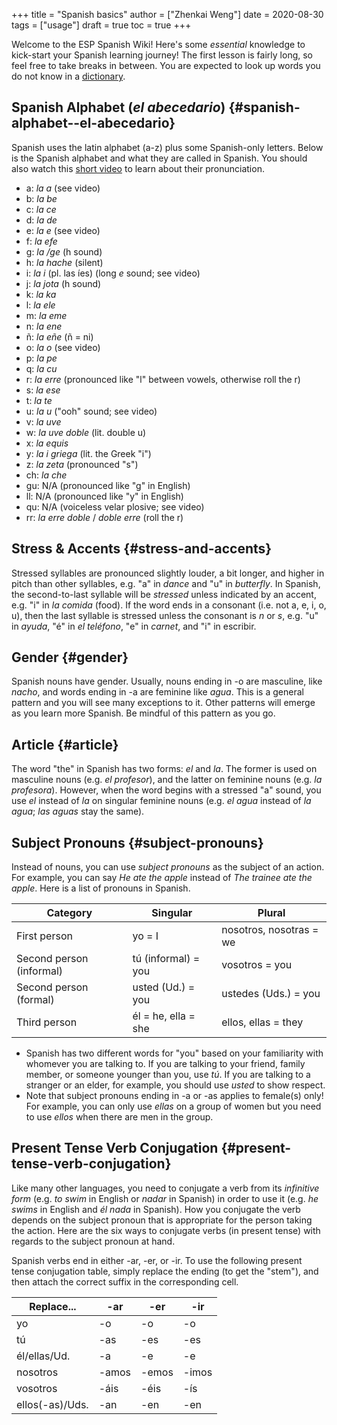 +++
title = "Spanish basics"
author = ["Zhenkai Weng"]
date = 2020-08-30
tags = ["usage"]
draft = true
toc = true
+++

<div class="OPTIONS">
  <div></div>



</div>

Welcome to the ESP Spanish Wiki! Here's some _essential_ knowledge to kick-start your Spanish learning journey! The first lesson is fairly long, so feel free to take breaks in between. You are expected to look up words you do not know in a [dictionary](https://www.spanishdict.com/).  


## Spanish Alphabet (_el abecedario_) {#spanish-alphabet--el-abecedario}

Spanish uses the latin alphabet (a-z) plus some Spanish-only letters. Below is the Spanish alphabet and what they are called in Spanish. You should also watch this [short video](https://www.youtube.com/watch?v=Vudw7GtB034) to learn about their pronunciation.  

-   a: _la a_ (see video)
-   b: _la be_
-   c: _la ce_
-   d: _la de_
-   e: _la e_ (see video)
-   f: _la efe_
-   g: _la /ge_ (h sound)
-   h: _la hache_ (silent)
-   i: _la i_ (pl. las íes) (long _e_ sound; see video)
-   j: _la jota_ (h sound)
-   k: _la ka_
-   l: _la ele_
-   m: _la eme_
-   n: _la ene_
-   ñ: _la eñe_ (ñ = ni)
-   o: _la o_ (see video)
-   p: _la pe_
-   q: _la cu_
-   r: _la erre_ (pronounced like "l" between vowels, otherwise roll the r)
-   s: _la ese_
-   t: _la te_
-   u: _la u_ ("ooh" sound; see video)
-   v: _la uve_
-   w: _la uve doble_ (lit. double u)
-   x: _la equis_
-   y: _la i griega_ (lit. the Greek "i")
-   z: _la zeta_ (pronounced "s")
-   ch: _la che_
-   gu: N/A (pronounced like "g" in English)
-   ll: N/A (pronounced like "y" in English)
-   qu: N/A (voiceless velar plosive; see video)
-   rr: _la erre doble_ / _doble erre_ (roll the r)


## Stress & Accents {#stress-and-accents}

Stressed syllables are pronounced slightly louder, a bit longer, and higher in pitch than other syllables, e.g. "a" in _dance_ and "u" in _butterfly_. In Spanish, the second-to-last syllable will be _stressed_ unless indicated by an accent, e.g. "i" in _la comida_ (food). If the word ends in a consonant (i.e. not a, e, i, o, u), then the last syllable is stressed unless the consonant is _n_ or _s_, e.g. "u" in _ayuda_, "é" in _el teléfono_, "e" in _carnet_, and "i" in escribir.  


## Gender {#gender}

Spanish nouns have gender. Usually, nouns ending in -o are masculine, like _nacho_, and words ending in -a are feminine like _agua_. This is a general pattern and you will see many exceptions to it. Other patterns will emerge as you learn more Spanish. Be mindful of this pattern as you go.  


## Article {#article}

The word "the" in Spanish has two forms: _el_ and _la_. The former is used on masculine nouns (e.g. _el profesor_), and the latter on feminine nouns (e.g. _la profesora_). However, when the word begins with a stressed "a" sound, you use _el_ instead of _la_ on singular feminine nouns (e.g. _el agua_ instead of _la agua_; _las aguas_ stay the same).  


## Subject Pronouns {#subject-pronouns}

Instead of nouns, you can use _subject pronouns_ as the subject of an action. For example, you can say _He ate the apple_ instead of _The trainee ate the apple_. Here is a list of pronouns in Spanish.  

| Category                 | Singular            | Plural                  |
|--------------------------|---------------------|-------------------------|
| First person             | yo = I              | nosotros, nosotras = we |
| Second person (informal) | tú (informal) = you | vosotros = you          |
| Second person (formal)   | usted (Ud.) = you   | ustedes (Uds.) = you    |
| Third person             | él = he, ella = she | ellos, ellas = they     |

-   Spanish has two different words for "you" based on your familiarity with whomever you are talking to. If you are talking to your friend, family member, or someone younger than you, use _tú_. If you are talking to a stranger or an elder, for example, you should use _usted_ to show respect.
-   Note that subject pronouns ending in -a or -as applies to female(s) only! For example, you can only use _ellas_ on a group of women but you need to use _ellos_ when there are men in the group.


## Present Tense Verb Conjugation {#present-tense-verb-conjugation}

Like many other languages, you need to conjugate a verb from its _infinitive form_ (e.g. _to swim_ in English or _nadar_ in Spanish) in order to use it (e.g. _he swims_ in English and _él nada_ in Spanish). How you conjugate the verb depends on the subject pronoun that is appropriate for the person taking the action. Here are the six ways to conjugate verbs (in present tense) with regards to the subject pronoun at hand.  

Spanish verbs end in either -ar, -er, or -ir. To use the following present tense conjugation table, simply replace the ending (to get the "stem"), and then attach the correct suffix in the corresponding cell.  

| Replace...      | -ar   | -er   | -ir   |
|-----------------|-------|-------|-------|
| yo              | -o    | -o    | -o    |
| tú              | -as   | -es   | -es   |
| él/ellas/Ud.    | -a    | -e    | -e    |
| nosotros        | -amos | -emos | -imos |
| vosotros        | -áis  | -éis  | -ís   |
| ellos(-as)/Uds. | -an   | -en   | -en   |
